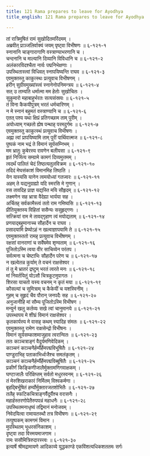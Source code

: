 ```yaml
---
title: 121 Rama prepares to leave for Ayodhya
title_english: 121 Rama prepares to leave for Ayodhya

---
```

<div class="audioEmbed"  caption="श्रीराम-हरिसीताराममूर्ति-घनपाठिभ्यां वचनम्" src="https://archive.org/download/Ramayana-recitation-Sriram-harisItArAmamUrti-Ghanapaati-v2/Kanda_6/Kanda_6_YK-118-The_fire-god_appears_in_person_from_the_burning_pyre_0.mp3"></div>


तां रात्रिमुषितं रामं सुखोदितमरिंदमम् ।  
अब्रवीत् प्राञ्जलिर्वाक्यं जयम् पृष्ट्वा विभीषणः ॥ ६-१२१-१  
स्नानानि चाङ्गारागाणि वस्त्राण्याभरणानि च ।  
चन्दनानि च माल्यानि दिव्यानि विविधानि च ॥ ६-१२१-२  
अलंकारविदश्चैता नार्यः पद्मनिभेक्षणाः ।  
उपस्थितास्त्वां विधिवत् स्नापयिष्यन्ति राघव ॥ ६-१२१-३  
एवमुक्तस्तु काकुत्स्थः प्रत्युवाच विभीषणम् ।  
हरीन् सुग्रीवमुख्यांस्त्वं स्नानेनोपनिमन्त्रय ॥ ६-१२१-४  
सत् उ ताम्यति धर्मात्मा मम हेतोः सुखोचितः ।  
सुकुमारो महाबाहुर्भरतः सत्यसंस्रयः ॥ ६-१२१-५  
तं विना कैकयीपुत्रम् भरतं धर्मचारिणम् ।  
न मे स्नानं बहुमतं वस्त्राण्यानि च ॥ ६-१२१-६  
एतत् पश्य यथा क्षिप्रं प्रतिगच्छाम ताम् पुरीम् ।  
अयोध्याम् गच्छतो ह्येष पन्थाह् परमदुर्गमः ॥ ६-१२१-७  
एवमुक्तस्तु काकुत्स्थं प्रत्युवाच विभीषणः ।  
अह्ना त्वां प्रापयिष्यामि ताम् पुरीं पार्थिवात्मज ॥ ६-१२१-८  
पुष्पकं नाम भद्रं ते विमानं सूर्यसम्निभम् ।  
मम भ्रातुः कुबेरस्य रावणेन बलीयसा ॥ ६-१२१-९  
हृतं निर्जित्य सम्ग्रामे कामगं दिव्यमुत्तमम् ।  
त्वदर्थं पालितं चेदं तिष्ठत्यतुलविक्रम ॥ ६-१२१-१०  
तदिदं मेघसंकाशं विमानमिह तिष्ठति ।  
येन यास्यसि यानेन त्वमयोध्यां गतज्वरः ॥ ६-१२१-११  
अहम् ते यद्यनुग्राह्यो यदि स्मरसि मे गुणान् ।  
वस तावदिह प्राज्ञ यद्यस्ति मयि सौहृदम् ॥ ६-१२१-१२  
लक्ष्मणेन सह भ्रात्रा वैदेह्या भार्यया सह ।  
अर्चितह् सर्वकामैस्त्वं ततो राम गमिष्यसि ॥ ६-१२१-१३  
प्रीतियुक्तस्य विहितां ससैन्यः ससुहृद्गणः ।  
सत्क्रियां राम मे तावद्गृहाण त्वं मयोद्यताम् ॥ ६-१२१-१४  
प्रणयाद्बहुमानाच्च सौहार्देन च राघव ।  
प्रसादयामि प्रेष्योऽहं न खल्वाज्ञापयामि ते ॥ ६-१२१-१५  
एवमुक्तस्ततो रामह् प्रत्युवाच विभीषणम् ।  
रक्षसां वानराणां च सर्वेषमेव शृण्वताम् ॥ ६-१२१-१६  
पूजितोऽस्मि त्वया वीर साचिव्येन परंतप ।  
सर्वत्मना च चेष्टाभिः सौहार्देन परेण च ॥ ६-१२१-१७  
न खल्वेतन्न कुर्याम् ते वचनं राक्षसेश्वर ।  
तं तु मे भ्रातरं द्रष्टुम् भरतं त्वरते मनः ॥ ६-१२१-१८  
मां निवर्तयितुं योऽसौ चित्रकूटमुपागतः ।  
शिरसा याचतो यस्य वचनम् न कृतं मया ॥ ६-१२१-१९  
कौसल्यां च सुमित्राम् च कैकेयीं च यशस्विनीम् ।  
गुहम् च सुहृदं चैव पौरान् जनपदैः सह ॥ ६-१२१-२०  
अनुजानीहि मां सौम्य पूजितोऽस्मि विभीषण ।  
मन्युर्न खलु कर्तव्यः सखे त्वां चानुमानये ॥ ६-१२१-२१  
उपस्थापय मे शीघ्रं विमानं राक्षसेश्वर ।  
कृतकार्यस्य मे वासह् कथम् स्यादिह संमतः ॥ ६-१२१-२२  
एवमुक्तस्तु रामेण राक्षसेन्द्रो विभीषनः ।  
विमानं सूर्यसम्काशमाजुहाव त्वरान्वितः ॥ ६-१२१-२३  
ततः काञ्चत्राङ्गं वैदूर्यमणिवेदिकम् ।  
काञ्चनं काञ्चनैर्हर्म्यैर्हेमपद्मविभूषितैः ॥ ६-१२१-२४  
पाण्डुराभिह् पताकाभिर्ध्वजैश्च समलंकृतम् ।  
काञ्चनं काञ्चनैर्हर्म्यैर्हेमपद्मविब्बूषितैः ॥ ६-१२१-२५  
प्रकीर्णं किङ्किणीजालैर्मुक्तामणिगवाक्षकम् ।  
घण्टाजालैः परिक्षिप्तम् सर्वतो मधुरस्वनम् ॥ ६-१२१-२६  
तं मेरुशिखराकारं निर्मितम् विश्वकर्मणा ।  
बृहद्बिर्भूषितं हर्म्योर्मुक्तारजतशोभितैः ॥ ६-१२१-२७  
तलैह् स्फटिकचित्राङ्गर्वैदूर्यैश्च वरासनैः ।  
महार्हस्तरणोपेतैरुपपन्नं महाधनैः ॥ ६-१२१-२८  
उपस्थितमनाधृष्यं तद्विमानं मनोजवम् ।  
निवेदयित्वा रामायतस्थौ तत्र विभीषणः ॥ ६-१२१-२९  
तत्पुष्पकम् कामगमं विमान ।  
मुपस्थितम् भूधरसंनिकाशम् ।  
दृष्ट्वा तदा विस्मयमाजगाम ।  
रामः ससौमित्रिरुदारस्त्त्वः ॥ ६-१२१-३०  
इत्यार्षे श्रीमद्रामायणे आदिकाव्ये युद्धकाण्डे एकविंशत्यधिकशततमः सर्गः
